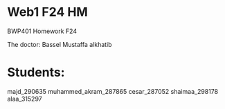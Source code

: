 # Web1 F24 HM
BWP401 Homework F24

The doctor: Bassel Mustaffa alkhatib

# Students:
majd_290635
muhammed_akram_287865
cesar_287052
shaimaa_298178
alaa_315297
